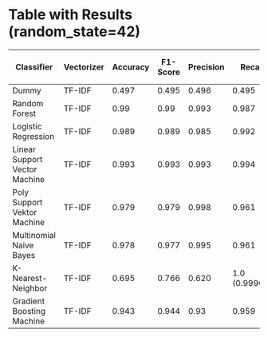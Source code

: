 # Table with Results (random_state=42)

| Classifier | Vectorizer | Accuracy | F1-Score | Precision | Recall | Processing Time in min |
|------------|------------|----------|----------|-----------|--------|-----------------|
| Dummy | TF-IDF | 0.497 | 0.495 | 0.496 | 0.495 | 0.01 |
| Random Forest | TF-IDF | 0.99 | 0.99 | 0.993 | 0.987 |  |
| Logistic Regression | TF-IDF | 0.989 | 0.989 | 0.985 | 0.992 | 0.02 |
| Linear Support Vector Machine | TF-IDF | 0.993 | 0.993 | 0.993 | 0.994 | 17.86 |
| Poly Support Vektor Machine | TF-IDF | 0.979 | 0.979 | 0.998 | 0.961 | 128.6 |
| Multinomial Naive Bayes | TF-IDF | 0.978 | 0.977 | 0.995 | 0.961 | 0.01 |
| K-Nearest-Neighbor | TF-IDF | 0.695 | 0.766 | 0.620 | 1.0 (0.99962) | 0.68 |
| Gradient Boosting Machine | TF-IDF | 0.943 | 0.944 | 0.93 | 0.959 | 3.45 |



